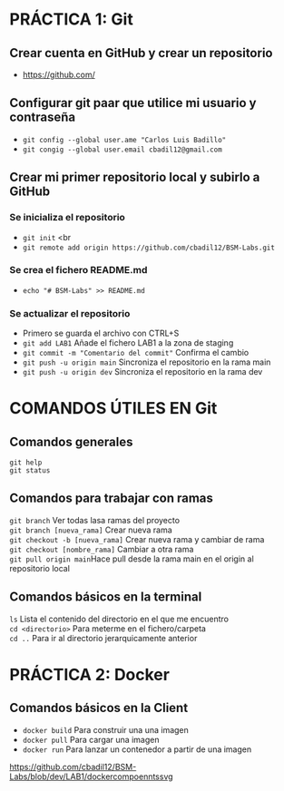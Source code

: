 # PRÁCTICA 1: Git
## Crear cuenta en GitHub y crear un repositorio
- https://github.com/
## Configurar git paar que utilice mi usuario y contraseña
- `git config --global user.ame "Carlos Luis Badillo"`
- `git congig --global user.email cbadil12@gmail.com`
## Crear mi primer repositorio local y subirlo a GitHub
### Se inicializa el repositorio
- `git init` <br
- `git remote add origin https://github.com/cbadil12/BSM-Labs.git`
### Se crea el fichero README.md
- `echo "# BSM-Labs" >> README.md`
### Se actualizar el repositorio
- Primero se guarda el archivo con CTRL+S
- `git add LAB1` Añade el fichero LAB1 a la zona de staging
- `git commit -m "Comentario del commit"` Confirma el cambio
- `git push -u origin main` Sincroniza el repositorio en la rama main
- `git push -u origin dev` Sincroniza el repositorio en la rama dev

# COMANDOS ÚTILES EN Git
## Comandos generales
`git help` <br />
`git status` <br />
## Comandos para trabajar con ramas
`git branch` Ver todas lasa ramas del proyecto <br />
`git branch [nueva_rama]` Crear nueva rama <br />
`git checkout -b [nueva_rama]` Crear nueva rama y cambiar de rama <br />
`git checkout [nombre_rama]` Cambiar a otra rama <br />
`git pull origin main`Hace pull desde la rama main en el origin al repositorio local

## Comandos básicos en la terminal
`ls` Lista el contenido del directorio en el que me encuentro <br />
`cd <directorio>` Para meterme en el fichero/carpeta <br />
`cd ..` Para ir al directorio jerarquicamente anterior <br />

# PRÁCTICA 2: Docker
## Comandos básicos en la Client
- `docker build` Para construir una una imagen
- `docker pull` Para cargar una imagen
- `docker run` Para lanzar un contenedor a partir de una imagen

https://github.com/cbadil12/BSM-Labs/blob/dev/LAB1/dockercompoenntssvg